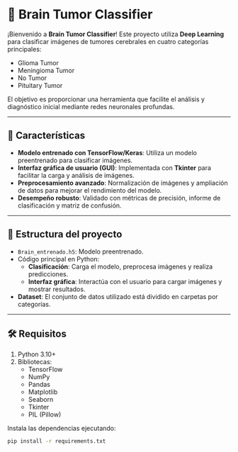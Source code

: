 # 🧠 Brain Tumor Classifier

¡Bienvenido a **Brain Tumor Classifier**! Este proyecto utiliza **Deep Learning** para clasificar imágenes de tumores cerebrales en cuatro categorías principales:

- Glioma Tumor
- Meningioma Tumor
- No Tumor
- Pituitary Tumor

El objetivo es proporcionar una herramienta que facilite el análisis y diagnóstico inicial mediante redes neuronales profundas.

---

## 🚀 Características

- **Modelo entrenado con TensorFlow/Keras**: Utiliza un modelo preentrenado para clasificar imágenes.
- **Interfaz gráfica de usuario (GUI)**: Implementada con **Tkinter** para facilitar la carga y análisis de imágenes.
- **Preprocesamiento avanzado**: Normalización de imágenes y ampliación de datos para mejorar el rendimiento del modelo.
- **Desempeño robusto**: Validado con métricas de precisión, informe de clasificación y matriz de confusión.

---

## 📂 Estructura del proyecto

- `Brain_entrenado.h5`: Modelo preentrenado.
- Código principal en Python:
  - **Clasificación**: Carga el modelo, preprocesa imágenes y realiza predicciones.
  - **Interfaz gráfica**: Interactúa con el usuario para cargar imágenes y mostrar resultados.
- **Dataset**: El conjunto de datos utilizado está dividido en carpetas por categorías.

---

## 🛠️ Requisitos

1. Python 3.10+
2. Bibliotecas:
   - TensorFlow
   - NumPy
   - Pandas
   - Matplotlib
   - Seaborn
   - Tkinter
   - PIL (Pillow)

Instala las dependencias ejecutando:

```bash
pip install -r requirements.txt
